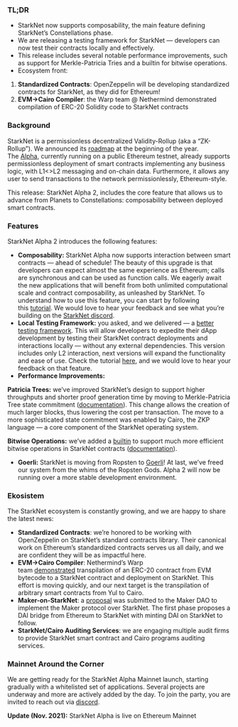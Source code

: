 ### TL;DR

* StarkNet now supports composability, the main feature defining StarkNet’s Constellations phase.
* We are releasing a testing framework for StarkNet — developers can now test their contracts locally and effectively.
* This release includes several notable performance improvements, such as support for Merkle-Patricia Tries and a builtin for bitwise operations.
* Ecosystem front:

1. **Standardized Contracts**: OpenZeppelin will be developing standardized contracts for StarkNet, as they did for Ethereum!
2. **EVM->Cairo Compiler**: the Warp team @ Nethermind demonstrated compilation of ERC-20 Solidity code to StarkNet contracts

### Background

StarkNet is a permissionless decentralized Validity-Rollup (aka a “ZK-Rollup”). We announced its [roadmap](https://medium.com/starkware/on-the-road-to-starknet-a-permissionless-stark-powered-l2-zk-rollup-83be53640880) at the beginning of the year. The [Alpha](https://medium.com/starkware/starknet-alpha-1-90c3348cca4f), currently running on a public Ethereum testnet, already supports permissionless deployment of smart contracts implementing any business logic, with L1<>L2 messaging and on-chain data. Furthermore, it allows any user to send transactions to the network permissionlessly, Ethereum-style.

This release: StarkNet Alpha 2, includes the core feature that allows us to advance from Planets to Constellations: composability between deployed smart contracts.

### Features

StarkNet Alpha 2 introduces the following features:

* **Composability:** StarkNet Alpha now supports interaction between smart contracts — ahead of schedule! The beauty of this upgrade is that developers can expect almost the same experience as Ethereum; calls are synchronous and can be used as function calls. We eagerly await the new applications that will benefit from both unlimited computational scale and contract composability, as unleashed by StarkNet. To understand how to use this feature, you can start by following this [tutorial](https://www.cairo-lang.org/docs/hello_starknet/calling_contracts.html). We would love to hear your feedback and see what you’re building on the [StarkNet discord](https://discord.gg/uJ9HZTUk2Y).
* **Local Testing Framework:** you asked, and we delivered — a [better testing framework](https://github.com/starkware-libs/cairo-lang/tree/master/src/starkware/starknet/testing). This will allow developers to expedite their dApp development by testing their StarkNet contract deployments and interactions locally — without any external dependencies. This version includes only L2 interaction, next versions will expand the functionality and ease of use. Check the tutorial [here](https://www.cairo-lang.org/docs/hello_starknet/unit_tests.html), and we would love to hear your feedback on that feature.
* **Performance Improvements:**

**Patricia Trees:** we’ve improved StarkNet’s design to support higher throughputs and shorter proof generation time by moving to Merkle-Patricia Tree state commitment ([documentation](https://github.com/starkware-libs/cairo-lang/blob/master/src/starkware/cairo/common/patricia_utils.py)). This change allows the creation of much larger blocks, thus lowering the cost per transaction. The move to a more sophisticated state commitment was enabled by Cairo, the ZKP language — a core component of the StarkNet operating system.

**Bitwise Operations:** we’ve added a [builtin](https://www.cairo-lang.org/docs/how_cairo_works/builtins.html) to support much more efficient bitwise operations in StarkNet contracts ([documentation](https://www.cairo-lang.org/docs/reference/common_library.html#common-library-bitwise)).

* **Goerli:** StarkNet is moving from Ropsten to [Goerli](https://goerli.etherscan.io/address/0xee02F29aE9A4988aE064940bF11954d6eafE26Ac)! At last, we’ve freed our system from the whims of the Ropsten Gods. Alpha 2 will now be running over a more stable development environment.

### Ekosistem

The StarkNet ecosystem is constantly growing, and we are happy to share the latest news:

* **Standardized Contracts**: we’re honored to be working with OpenZeppelin on StarkNet’s standard contracts library. Their canonical work on Ethereum’s standardized contracts serves us all daily, and we are confident they will be as impactful here.
* **EVM->Cairo Compiler**: Nethermind’s Warp team [demonstrated](https://medium.com/nethermind-eth/warp-your-way-to-starknet-ddd6856875e0) transpilation of an ERC-20 contract from EVM bytecode to a StarkNet contract and deployment on StarkNet. This effort is moving quickly, and our next target is the transpilation of arbitrary smart contracts from Yul to Cairo.
* **Maker-on-StarkNet**: a [proposal](https://forum.makerdao.com/t/mip39c2-sp19-adding-the-starknet-engineering-core-unit-sne-001/9745) was submitted to the Maker DAO to implement the Maker protocol over StarkNet. The first phase proposes a DAI bridge from Ethereum to StarkNet with minting DAI on StarkNet to follow.
* **StarkNet/Cairo Auditing Services**: we are engaging multiple audit firms to provide StarkNet smart contract and Cairo programs auditing services.

### Mainnet Around the Corner

We are getting ready for the StarkNet Alpha Mainnet launch, starting gradually with a whitelisted set of applications. Several projects are underway and more are actively added by the day. To join the party, you are invited to reach out via [discord](https://discord.gg/uJ9HZTUk2Y).

**Update (Nov. 2021):** StarkNet Alpha is live on Ethereum Mainnet